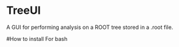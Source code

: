# TreeUI
A GUI for performing analysis on a ROOT tree stored in a .root file.

#How to install
For bash
```bash
